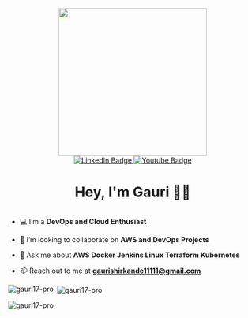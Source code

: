 
<div id="header" align="center">
  <img src="https://mir-s3-cdn-cf.behance.net/project_modules/disp/601014116770475.6068beff4640a.gif" width="300"/>
</div>
<div id="badges" align="center">
  <a href="https://www.linkedin.com/in/gauri-shirkande/">
    <img src="https://img.shields.io/badge/LinkedIn-blue?style=for-the-badge&logo=linkedin&logoColor=white" alt="LinkedIn Badge"/>
  </a>
  <a href="https://www.youtube.com/@codewithgauri">
    <img src="https://img.shields.io/badge/YouTube-red?style=for-the-badge&logo=youtube&logoColor=white" alt="Youtube Badge"/>
  </a>
</div>


<h1 align="center">Hey, I'm Gauri 👩‍💻</h1>

<p> <img src="https://komarev.com/ghpvc/?username=gauri17-pro&style=flat-square&color=blue" alt=""/> </p>

- 💻 I’m a **DevOps and Cloud Enthusiast**

- 🤩 I’m looking to collaborate on **AWS and DevOps Projects**

- 💬 Ask me about **AWS Docker Jenkins Linux Terraform Kubernetes**

- 📫 Reach out to me at **gaurishirkande11111@gmail.com**

<p><img align="left" src="https://github-readme-stats.vercel.app/api/top-langs?username=gauri17-pro&show_icons=true&locale=en&layout=compact" alt="gauri17-pro" /></p>

<p>&nbsp;<img align="center" src="https://github-readme-stats.vercel.app/api?username=gauri17-pro&show_icons=true&locale=en" alt="gauri17-pro" /></p>

<p><img align="center" src="https://github-readme-streak-stats.herokuapp.com/?user=gauri17-pro&" alt="gauri17-pro" /></p>
